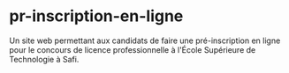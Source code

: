 # pr-inscription-en-ligne
Un site web permettant aux candidats de faire une pré-inscription en ligne pour le concours de licence professionnelle à l'École Supérieure de Technologie à Safi.
